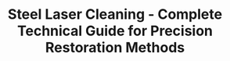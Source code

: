 ---
title: Steel Laser Cleaning - Complete Technical Guide for Precision Restoration Methods
meta_tags:
- name: description
  content: Comprehensive steel laser cleaning guide using optimal 1064nm wavelength technology. Professional restoration methods for metal preservation, industrial applications, and precision surface treatment.
- name: keywords
  content: steel, steel metal, laser ablation, laser cleaning, non-contact cleaning, precision laser processing, surface contamination removal, industrial laser applications, metal restoration, precision cleaning, heritage preservation, pulsed laser cleaning, metal fabrication, oxide cleaning, restoration applications, conservation applications, 1064nm laser
- name: author
  content: Ikmanda Roswati
- name: category
  content: metal
- name: robots
  content: index, follow, max-snippet:-1, max-image-preview:large
- name: googlebot
  content: index, follow, max-snippet:-1, max-image-preview:large
- name: viewport
  content: width=device-width, initial-scale=1.0
- name: format-detection
  content: telephone=no
- name: theme-color
  content: '#2563eb'
- name: color-scheme
  content: light dark
- name: material:category
  content: metal
- name: laser:wavelength
  content: 1064nm
- name: application-name
  content: Z-Beam Laser Processing Guide
- name: msapplication-TileColor
  content: '#2563eb'
- name: msapplication-config
  content: /browserconfig.xml
opengraph:
- property: og:title
  content: Steel Laser Cleaning - Complete Technical Guide
- property: og:description
  content: Comprehensive steel laser cleaning guide using optimal 1064nm wavelength technology. Professional restoration methods for metal preservation and industrial applications.
- property: og:type
  content: article
- property: og:image
  content: /images/steel-laser-cleaning-hero.jpg
- property: og:image:alt
  content: Steel laser cleaning process showing precision metal restoration and surface treatment
- property: og:image:width
  content: '1200'
- property: og:image:height
  content: '630'
- property: og:url
  content: https://z-beam.com/steel-laser-cleaning
- property: og:site_name
  content: Z-Beam Laser Processing Guide
- property: og:locale
  content: en_US
- property: article:author
  content: Ikmanda Roswati
- property: article:section
  content: Steel Processing
- property: article:tag
  content: Steel laser cleaning
twitter:
- name: twitter:card
  content: summary_large_image
- name: twitter:title
  content: Steel Laser Cleaning - Precision Restoration Guide
- name: twitter:description
  content: Professional steel laser cleaning using optimal 1064nm wavelength technology. Complete guide for metal restoration, heritage conservation, and precision surface treatment.
- name: twitter:image
  content: /images/steel-laser-cleaning-hero.jpg
- name: twitter:image:alt
  content: Steel metal laser cleaning technical guide
- name: twitter:site
  content: '@ZBeamTech'
- name: twitter:creator
  content: '@ZBeamTech'
canonical: https://z-beam.com/steel-laser-cleaning
alternate:
- hreflang: en
  href: https://z-beam.com/steel-laser-cleaning
---